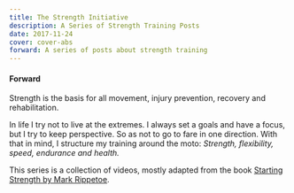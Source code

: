 ```yaml
---
title: The Strength Initiative
description: A Series of Strength Training Posts
date: 2017-11-24
cover: cover-abs
forward: A series of posts about strength training 
---
```


#### Forward

Strength is the basis for all movement, injury prevention, recovery and rehabilitation.

In life I try not to live at the extremes. I always set a goals and have a focus, but I try to keep perspective. So as not to go to fare in one direction. With that in mind, I structure my training around the moto: _Strength, flexibility, speed, endurance and health._

This series is a collection of videos, mostly adapted from the book [Starting Strength by Mark Rippetoe](http://a.co/8Rrwxg3).
